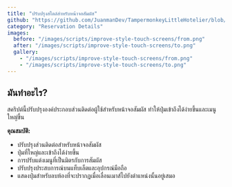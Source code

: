 ```yaml
---
title: "ปรับปรุงสไตล์สำหรับหน้าจอสัมผัส"
github: "https://github.com/JuanmanDev/TampermonkeyLittleHotelier/blob/main/frontdesk/reservationDetails/improveStyleForTouchScreens.user.js"
category: "Reservation Details"
images:
  before: "/images/scripts/improve-style-touch-screens/from.png"
  after: "/images/scripts/improve-style-touch-screens/to.png"
  gallery:
    - "/images/scripts/improve-style-touch-screens/from.png"
    - "/images/scripts/improve-style-touch-screens/to.png"
---
```


## มันทำอะไร?

สคริปต์นี้ปรับปรุงองค์ประกอบส่วนติดต่อผู้ใช้สำหรับหน้าจอสัมผัส ทำให้ปุ่มเข้าถึงได้ง่ายขึ้นและเมนูใหญ่ขึ้น

**คุณสมบัติ:**
- ปรับปรุงส่วนติดต่อสำหรับหน้าจอสัมผัส
- ปุ่มที่ใหญ่และเข้าถึงได้ง่ายขึ้น
- การปรับแต่งเมนูที่เป็นมิตรกับการสัมผัส
- ปรับปรุงประสบการณ์บนแท็บเล็ตและอุปกรณ์มือถือ
- แสดงปุ่มสำหรับลบห้องที่จะปรากฏเมื่อเลื่อนเมาส์ไปยังตำแหน่งนั้นอยู่เสมอ
